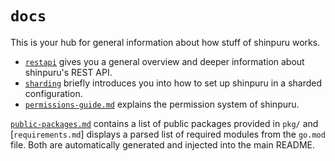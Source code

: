 # `docs`

This is your hub for general information about how stuff of shinpuru works.

- [`restapi`](restapi/) gives you a general overview and deeper information about shinpuru's REST API.
- [`sharding`](sharding/) briefly introduces you into how to set up shinpuru in a sharded configuration.
- [`permissions-guide.md`](permissions-guide.md) explains the permission system of shinpuru.

[`public-packages.md`](public-packages.md) contains a list of public packages provided in `pkg/` and [`requirements.md`] displays a parsed list of required modules from the `go.mod` file. Both are automatically generated and injected into the main README.
